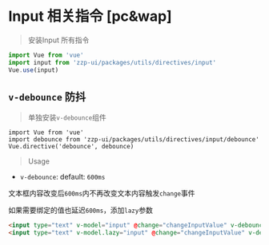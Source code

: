 # Input 相关指令 [pc&wap]

> 安装Input 所有指令
```javascript
import Vue from 'vue'
import input from 'zzp-ui/packages/utils/directives/input'
Vue.use(input)
```


## `v-debounce` 防抖

> 单独安装`v-debounce`组件
```vue
import Vue from 'vue'
import debounce from 'zzp-ui/packages/utils/directives/input/debounce'
Vue.directive('debounce', debounce)
```

> Usage
- `v-debounce`: default: `600ms`

文本框内容改变后`600ms`内不再改变文本内容触发`change`事件

如果需要绑定的值也延迟`600ms`，添加`lazy`参数
```html
<input type="text" v-model="input" @change="changeInputValue" v-debounce="600">
<input type="text" v-model.lazy="input" @change="changeInputValue" v-debounce="600">
```
